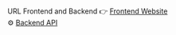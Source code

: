 URL Frontend and Backend
👉 [Frontend Website](https://deloy-website.vercel.app)  
⚙️ [Backend API](http://3.222.79.68/api/products)

